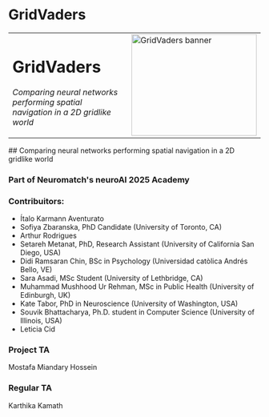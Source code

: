 # GridVaders

<table>
  <tr>
    <td>
      <h1>GridVaders</h1>
      <p><em>Comparing neural networks performing spatial navigation in a 2D gridlike world</em></p>
    </td>
    <td>
      <img width="250" height="203" alt="GridVaders banner" src="https://github.com/user-attachments/assets/770fd05d-eb85-4771-a135-8676553c1822" />
    </td>
  </tr>
</table>
## Comparing neural networks performing spatial navigation in a 2D gridlike world

### Part of Neuromatch's neuroAI 2025 Academy

### Contribuitors:
* Ítalo Karmann Aventurato
* Sofiya Zbaranska, PhD Candidate (University of Toronto, CA)
* Arthur Rodrigues
* Setareh Metanat, PhD, Research Assistant (University of California San Diego, USA)
* Didi Ramsaran Chin, BSc in Psychology (Universidad catòlica Andrés Bello, VE)
* Sara Asadi, MSc Student (University of Lethbridge, CA)
* Muhammad Mushhood Ur Rehman, MSc in Public Health (University of Edinburgh, UK)
* Kate Tabor, PhD in Neuroscience (University of Washington, USA)
* Souvik Bhattacharya, Ph.D. student in Computer Science (University of Illinois, USA)
* Leticia Cid

### Project TA
Mostafa Miandary Hossein

### Regular TA
Karthika Kamath
